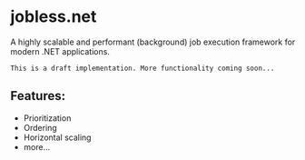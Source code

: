 # jobless.net
A highly scalable and performant (background) job execution framework for modern .NET applications.

```
This is a draft implementation. More functionality coming soon...
```

## Features:

- Prioritization
- Ordering
- Horizontal scaling
- more...